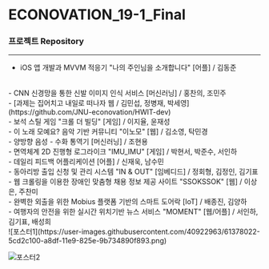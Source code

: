 # ECONOVATION_19-1_Final


### 프로젝트 Repository

------

- iOS 앱 개발과 MVVM 적응기 "나의 주인님을 소개합니다" [어플] / 김동준  
<br>
- CNN 신경망을 통한 신발 이미지 인식 서비스 [머신러닝] / 홍찬의, 조민주  
<br>
- [과제는 집어치고 내일로 떠나자 웹 / 김민섭, 정병재, 박세영](https://github.com/JNU-econovation/HWIT-dev)  
<br>
- 보석 스틸 게임 "크롤 더 빌딩" [게임] / 이지율, 윤재성  
<br>
- 이 노래 모예요? 음악 기반 커뮤니티 "이노모" [웹] / 김소영, 탁민경  
<br>
- 양방향 음성 - 수화 통역기 [머신러닝] / 조현용  
<br>
- 면역체계 2D 진행형 로그라이크 "IMU_IMU" [게임] / 박현서, 박준수, 서인하  
<br>
- 데일리 피드백 어플리케이션 [어플] / 신재욱, 남수민  
<br>
- 동아리방 출입 신청 및 관리 시스템 "IN  & OUT" [임베디드] / 정회형, 김정인, 김기표  
<br>
- 웹 크롤링을 이용한 장애인 맞춤형 채용 정보 제공 사이트 "SSOKSSOK" [웹] / 이상은, 주찬미  
<br>
- 완벽한 외출을 위한 Mobius 플랫폼 기반의 스마트 도어락 [IoT] / 배종진, 김양하  
<br>
- 여행자의 안전을 위한 실시간 위치기반 뉴스 서비스 "MOMENT" [웹/어플]  / 서인하, 김기표, 배성희  
<br>
![포스터1](https://user-images.githubusercontent.com/40922963/61378022-5cd2c100-a8df-11e9-825e-9b734890f893.png)

![포스터2](https://user-images.githubusercontent.com/40922963/61378076-855abb00-a8df-11e9-87d7-dff7a4454dda.png)

